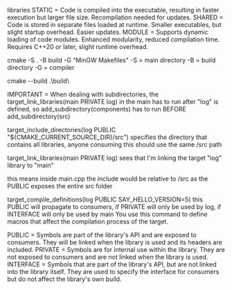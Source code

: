 libraries
STATIC = Code is compiled into the executable, resulting in faster execution but larger file size. Recompilation needed for updates.
SHARED = Code is stored in separate files loaded at runtime. Smaller executables, but slight startup overhead. Easier updates.
MODULE = Supports dynamic loading of code modules. Enhanced modularity, reduced compilation time. Requires C++20 or later, slight runtime overhead.

cmake -S . -B build -G "MinGW Makefiles"
-S = main directory
-B = build directory
-G = compiler

cmake --build .\build\


IMPORTANT = When dealing with subdirectories, the target_link_libraries(main PRIVATE log) in the main has to run after "log" is defined, so add_subdirectory(components) has to run BEFORE add_subdirectory(src)


target_include_directories(log PUBLIC "${CMAKE_CURRENT_SOURCE_DIR}/src") specifies the directory that contains all libraries, anyone consuming this should use the same /src path

target_link_libraries(main PRIVATE log) sees that I'm linking the target "log" library to "main"

this means inside main.cpp the include would be relative to /src as the PUBLIC exposes the entire src folder

target_compile_definitions(log PUBLIC SAY_HELLO_VERSION=5) this PUBLIC will propagate to consumers, if PRIVATE will only be used by log, if INTERFACE will only be used by main
You use this command to define macros that affect the compilation process of the target.


PUBLIC = Symbols are part of the library's API and are exposed to consumers. They will be linked when the library is used and its headers are included.
PRIVATE = Symbols are for internal use within the library. They are not exposed to consumers and are not linked when the library is used.
INTERFACE = Symbols that are part of the library's API, but are not linked into the library itself. They are used to specify the interface for consumers but do not affect the library's own build.